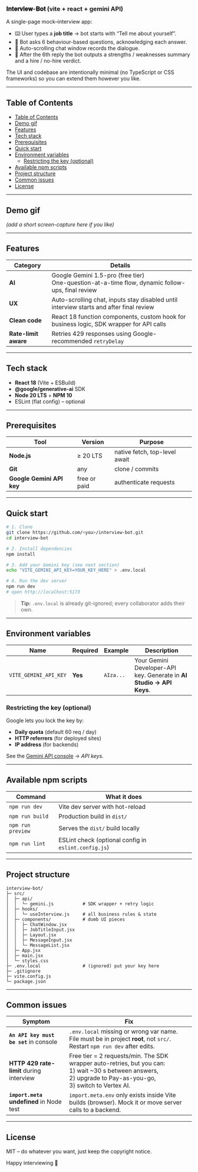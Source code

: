 ### 𝐈𝐧𝐭𝐞𝐫𝐯𝐢𝐞𝐰-𝐁𝐨𝐭  (vite + react + gemini API)

A single-page mock–interview app:

* ⌨️ User types a **job title** → bot starts with “Tell me about yourself”.
* 🤖 Bot asks 6 behaviour-based questions, acknowledging each answer.
* 📝 Auto-scrolling chat window records the dialogue.
* 🏁 After the 6th reply the bot outputs a strengths / weaknesses summary and a hire / no-hire verdict.

The UI and codebase are intentionally minimal (no TypeScript or CSS frameworks) so you can extend them however you like.

---

## Table of Contents

- [Table of Contents](#table-of-contents)
- [Demo gif](#demo-gif)
- [Features](#features)
- [Tech stack](#tech-stack)
- [Prerequisites](#prerequisites)
- [Quick start](#quick-start)
- [Environment variables](#environment-variables)
  - [Restricting the key (optional)](#restricting-the-key-optional)
- [Available npm scripts](#available-npm-scripts)
- [Project structure](#project-structure)
- [Common issues](#common-issues)
- [License](#license)

---

## Demo gif
*(add a short screen-capture here if you like)*

---

## Features

| Category             | Details                                                                                            |
| -------------------- | -------------------------------------------------------------------------------------------------- |
| **AI**               | Google Gemini 1.5-pro (free tier)<br>One-question-at-a-time flow, dynamic follow-ups, final review |
| **UX**               | Auto-scrolling chat, inputs stay disabled until interview starts and after final review            |
| **Clean code**       | React 18 function components, custom hook for business logic, SDK wrapper for API calls            |
| **Rate-limit aware** | Retries 429 responses using Google-recommended `retryDelay`                                        |

---

## Tech stack

* **React 18** (Vite + ESBuild)
* **@google/generative-ai** SDK
* **Node 20 LTS** + **NPM 10**
* ESLint (flat config) – optional

---

## Prerequisites

| Tool                      | Version      | Purpose                       |
| ------------------------- | ------------ | ----------------------------- |
| **Node.js**               | ≥ 20 LTS     | native fetch, top-level await |
| **Git**                   | any          | clone / commits               |
| **Google Gemini API key** | free or paid | authenticate requests         |

---

## Quick start

```bash
# 1. Clone
git clone https://github.com/<you>/interview-bot.git
cd interview-bot

# 2. Install dependencies
npm install

# 3. Add your Gemini key (see next section)
echo "VITE_GEMINI_API_KEY=YOUR_KEY_HERE" > .env.local

# 4. Run the dev server
npm run dev
# open http://localhost:5173
```

> **Tip:** `.env.local` is already git-ignored; every collaborator adds their own.

---

## Environment variables

| Name                  | Required | Example   | Description                                                          |
| --------------------- | -------- | --------- | -------------------------------------------------------------------- |
| `VITE_GEMINI_API_KEY` | **Yes**  | `AIza...` | Your Gemini Developer-API key. Generate in **AI Studio → API Keys**. |

### Restricting the key (optional)

Google lets you lock the key by:

* **Daily quota** (default 60 req / day)  
* **HTTP referrers** (for deployed sites)  
* **IP address** (for backends)

See the [Gemini API console](https://ai.google.dev) → *API keys*.

---

## Available npm scripts

| Command           | What it does                                         |
| ----------------- | ---------------------------------------------------- |
| `npm run dev`     | Vite dev server with hot-reload                      |
| `npm run build`   | Production build in `dist/`                          |
| `npm run preview` | Serves the `dist/` build locally                     |
| `npm run lint`    | ESLint check (optional config in `eslint.config.js`) |

---

## Project structure

```
interview-bot/
├─ src/
│  ├─ api/
│  │  └─ gemini.js           # SDK wrapper + retry logic
│  ├─ hooks/
│  │  └─ useInterview.js     # all business rules & state
│  ├─ components/            # dumb UI pieces
│  │  ├─ ChatWindow.jsx
│  │  ├─ JobTitleInput.jsx
│  │  ├─ Layout.jsx
│  │  ├─ MessageInput.jsx
│  │  └─ MessageList.jsx
│  ├─ App.jsx
│  ├─ main.jsx
│  └─ styles.css
├─ .env.local                # (ignored) put your key here
├─ .gitignore
├─ vite.config.js
└─ package.json
```

---

## Common issues

| Symptom                                  | Fix                                                                                                                                                                 |
| ---------------------------------------- | ------------------------------------------------------------------------------------------------------------------------------------------------------------------- |
| **`An API key must be set`** in console  | `.env.local` missing or wrong var name. File must be in project **root**, not `src/`. Restart `npm run dev` after edits.                                            |
| **HTTP 429 rate-limit** during interview | Free tier = 2 requests/min. The SDK wrapper auto-retries, but you can:<br>1) wait ~30 s between answers,<br>2) upgrade to Pay-as-you-go,<br>3) switch to Vertex AI. |
| **`import.meta` undefined** in Node test | `import.meta.env` only exists inside Vite builds (browser). Mock it or move server calls to a backend.                                                              |

---

## License

MIT – do whatever you want, just keep the copyright notice.

Happy interviewing 🚀
